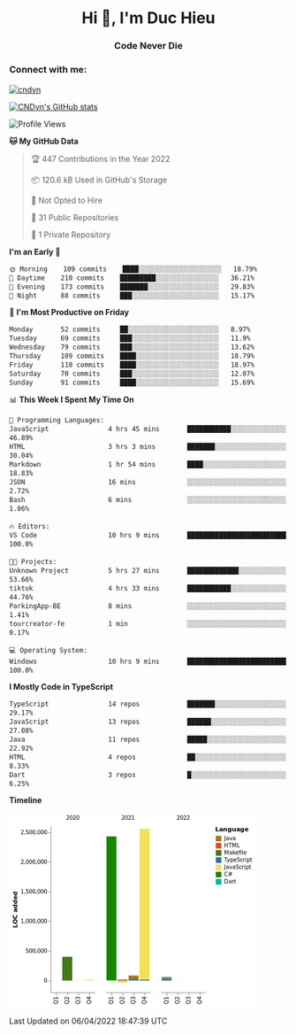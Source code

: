 <h1 align="center">Hi 👋, I'm Duc Hieu</h1>
<h3 align="center">Code Never Die</h3>

<h3 align="left">Connect with me:</h3>
<p align="left">
<a href="https://linkedin.com/in/cndvn" target="blank"><img align="center" src="https://img.shields.io/badge/LinkedIn-0077B5?style=for-the-badge&logo=linkedin&logoColor=white" alt="cndvn"/></a>
<!--
<a href="https://fb.com/cnd.duchieu" target="blank"><img align="center" src="https://img.shields.io/badge/Facebook-1877F2?style=for-the-badge&logo=facebook&logoColor=white" alt="cnd.duchieu"/></a>
 -->
</p>

[![CNDvn's GitHub stats](https://github-readme-stats.vercel.app/api?username=cndvn)](https://github.com/anuraghazra/github-readme-stats)

<!--START_SECTION:waka-->
![Profile Views](http://img.shields.io/badge/Profile%20Views-43-blue)

**🐱 My GitHub Data** 

> 🏆 447 Contributions in the Year 2022
 > 
> 📦 120.6 kB Used in GitHub's Storage 
 > 
> 🚫 Not Opted to Hire
 > 
> 📜 31 Public Repositories 
 > 
> 🔑 1 Private Repository 
 > 
**I'm an Early 🐤** 

```text
🌞 Morning    109 commits    ████░░░░░░░░░░░░░░░░░░░░░   18.79% 
🌆 Daytime    210 commits    █████████░░░░░░░░░░░░░░░░   36.21% 
🌃 Evening    173 commits    ███████░░░░░░░░░░░░░░░░░░   29.83% 
🌙 Night      88 commits     ███░░░░░░░░░░░░░░░░░░░░░░   15.17%

```
📅 **I'm Most Productive on Friday** 

```text
Monday       52 commits     ██░░░░░░░░░░░░░░░░░░░░░░░   8.97% 
Tuesday      69 commits     ███░░░░░░░░░░░░░░░░░░░░░░   11.9% 
Wednesday    79 commits     ███░░░░░░░░░░░░░░░░░░░░░░   13.62% 
Thursday     109 commits    ████░░░░░░░░░░░░░░░░░░░░░   18.79% 
Friday       110 commits    ████░░░░░░░░░░░░░░░░░░░░░   18.97% 
Saturday     70 commits     ███░░░░░░░░░░░░░░░░░░░░░░   12.07% 
Sunday       91 commits     ████░░░░░░░░░░░░░░░░░░░░░   15.69%

```


📊 **This Week I Spent My Time On** 

```text
💬 Programming Languages: 
JavaScript               4 hrs 45 mins       ███████████░░░░░░░░░░░░░░   46.89% 
HTML                     3 hrs 3 mins        ███████░░░░░░░░░░░░░░░░░░   30.04% 
Markdown                 1 hr 54 mins        ████░░░░░░░░░░░░░░░░░░░░░   18.83% 
JSON                     16 mins             ░░░░░░░░░░░░░░░░░░░░░░░░░   2.72% 
Bash                     6 mins              ░░░░░░░░░░░░░░░░░░░░░░░░░   1.06%

🔥 Editors: 
VS Code                  10 hrs 9 mins       █████████████████████████   100.0%

🐱‍💻 Projects: 
Unknown Project          5 hrs 27 mins       █████████████░░░░░░░░░░░░   53.66% 
tiktok                   4 hrs 33 mins       ███████████░░░░░░░░░░░░░░   44.76% 
ParkingApp-BE            8 mins              ░░░░░░░░░░░░░░░░░░░░░░░░░   1.41% 
tourcreator-fe           1 min               ░░░░░░░░░░░░░░░░░░░░░░░░░   0.17%

💻 Operating System: 
Windows                  10 hrs 9 mins       █████████████████████████   100.0%

```

**I Mostly Code in TypeScript** 

```text
TypeScript               14 repos            ███████░░░░░░░░░░░░░░░░░░   29.17% 
JavaScript               13 repos            ██████░░░░░░░░░░░░░░░░░░░   27.08% 
Java                     11 repos            █████░░░░░░░░░░░░░░░░░░░░   22.92% 
HTML                     4 repos             ██░░░░░░░░░░░░░░░░░░░░░░░   8.33% 
Dart                     3 repos             █░░░░░░░░░░░░░░░░░░░░░░░░   6.25%

```


**Timeline**

![Chart not found](https://raw.githubusercontent.com/CNDvn/CNDvn/main/charts/bar_graph.png) 


 Last Updated on 06/04/2022 18:47:39 UTC
<!--END_SECTION:waka-->
